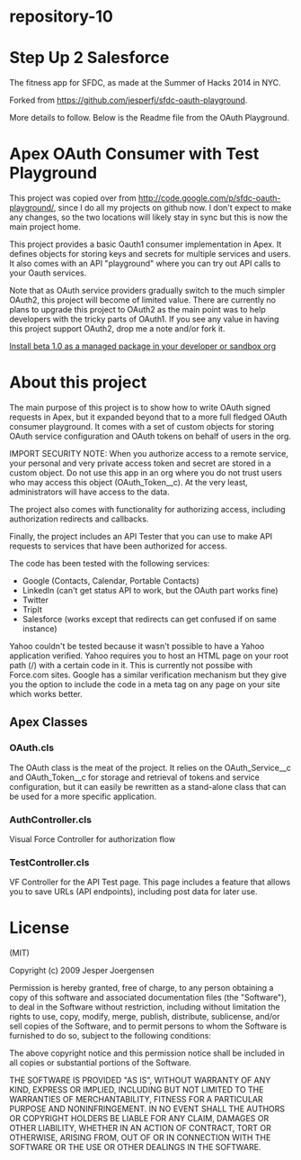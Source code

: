 repository-10
=============

# Step Up 2 Salesforce

The fitness app for SFDC, as made at the Summer of Hacks 2014 in NYC.

Forked from <https://github.com/jesperfj/sfdc-oauth-playground>.

More details to follow. Below is the Readme file from the OAuth Playground.


# Apex OAuth Consumer with Test Playground

This project was copied over from <http://code.google.com/p/sfdc-oauth-playground/>, since I do all my projects on github now. I don't expect to make any changes, so the two locations will likely stay in sync but this is now the main project home.

This project provides a basic Oauth1 consumer implementation in Apex. It defines objects for storing keys and secrets for multiple services and users. It also comes with an API "playground" where you can try out API calls to your Oauth services.

Note that as OAuth service providers gradually switch to the much simpler OAuth2, this project will become of limited value. There are currently no plans to upgrade this project to OAuth2 as the main point was to help developers with the tricky parts of OAuth1. If you see any value in having this project support OAuth2, drop me a note and/or fork it.

[Install beta 1.0 as a managed package in your developer or sandbox org](https://login.salesforce.com/?startURL=%2Fpackaging%2FinstallPackage.apexp%3Fp0%3D04tA0000000D8Zk)

# About this project

The main purpose of this project is to show how to write OAuth signed requests in Apex, but it expanded beyond that to a more full fledged OAuth consumer playground. It comes with a set of custom objects for storing OAuth service configuration and OAuth tokens on behalf of users in the org.

IMPORT SECURITY NOTE: When you authorize access to a remote service, your personal and very private access token and secret are stored in a custom object. Do not use this app in an org where you do not trust users who may access this object (OAuth\_Token\_\_c). At the very least, administrators will have access to the data.

The project also comes with functionality for authorizing access, including authorization redirects and callbacks.

Finally, the project includes an API Tester that you can use to make API requests to services that have been authorized for access.

The code has been tested with the following services:

* Google (Contacts, Calendar, Portable Contacts)
* LinkedIn (can't get status API to work, but the OAuth part works fine)
* Twitter
* TripIt
* Salesforce (works except that redirects can get confused if on same instance)

Yahoo couldn't be tested because it wasn't possible to have a Yahoo application verified. Yahoo requires you to host an HTML page on your root path (/) with a certain code in it. This is currently not possibe with Force.com sites. Google has a similar verification mechanism but they give you the option to include the code in a meta tag on any page on your site which works better.

## Apex Classes

### OAuth.cls

The OAuth class is the meat of the project. It relies on the OAuth\_Service\_\_c and OAuth\_Token\_\_c for storage and retrieval of tokens and service configuration, but it can easily be rewritten as a stand-alone class that can be used for a more specific application.

### AuthController.cls

Visual Force Controller for authorization flow

### TestController.cls

VF Controller for the API Test page. This page includes a feature that allows you to save URLs (API endpoints), including post data for later use.

# License

(MIT)

Copyright (c) 2009 Jesper Joergensen

Permission is hereby granted, free of charge, to any person obtaining a copy
of this software and associated documentation files (the "Software"), to deal
in the Software without restriction, including without limitation the rights
to use, copy, modify, merge, publish, distribute, sublicense, and/or sell
copies of the Software, and to permit persons to whom the Software is
furnished to do so, subject to the following conditions:

The above copyright notice and this permission notice shall be included in
all copies or substantial portions of the Software.

THE SOFTWARE IS PROVIDED "AS IS", WITHOUT WARRANTY OF ANY KIND, EXPRESS OR
IMPLIED, INCLUDING BUT NOT LIMITED TO THE WARRANTIES OF MERCHANTABILITY,
FITNESS FOR A PARTICULAR PURPOSE AND NONINFRINGEMENT. IN NO EVENT SHALL THE
AUTHORS OR COPYRIGHT HOLDERS BE LIABLE FOR ANY CLAIM, DAMAGES OR OTHER
LIABILITY, WHETHER IN AN ACTION OF CONTRACT, TORT OR OTHERWISE, ARISING FROM,
OUT OF OR IN CONNECTION WITH THE SOFTWARE OR THE USE OR OTHER DEALINGS IN
THE SOFTWARE.
